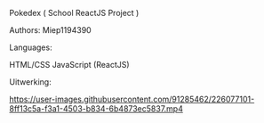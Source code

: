 Pokedex ( School ReactJS Project )

Authors: Miep1194390

Languages:

HTML/CSS
JavaScript (ReactJS)

Uitwerking:

https://user-images.githubusercontent.com/91285462/226077101-8ff13c5a-f3a1-4503-b834-6b4873ec5837.mp4

